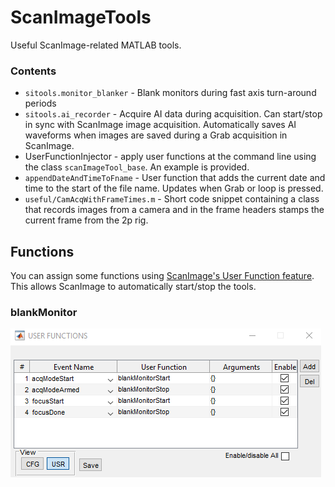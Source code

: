 # ScanImageTools
Useful ScanImage-related MATLAB tools.

### Contents
* `sitools.monitor_blanker` - Blank monitors during fast axis turn-around periods
* `sitools.ai_recorder` - Acquire AI data during acquisition. Can start/stop in sync with ScanImage image acquisition. Automatically saves AI waveforms when images are saved during a Grab acquisition in ScanImage. 
* UserFunctionInjector - apply user functions at the command line using the class `scanImageTool_base`. An example is provided.   
* `appendDateAndTimeToFname` - User function that adds the current date and time to the start of the file name. Updates when Grab or loop is pressed.
* `useful/CamAcqWithFrameTimes.m` - Short code snippet containing a class that records images from a camera and in the frame headers stamps the current frame from the 2p rig. 

## Functions
You can assign some functions using [ScanImage's User Function feature](https://docs.scanimage.org/Advanced+Features/User+Functions.html). This allows ScanImage to automatically start/stop the tools.

### blankMonitor
![blankMonitor_setting](https://github.com/BaselLaserMouse/ScanImageTools/blob/gallery/gallery/blankMonitor_setting.png)